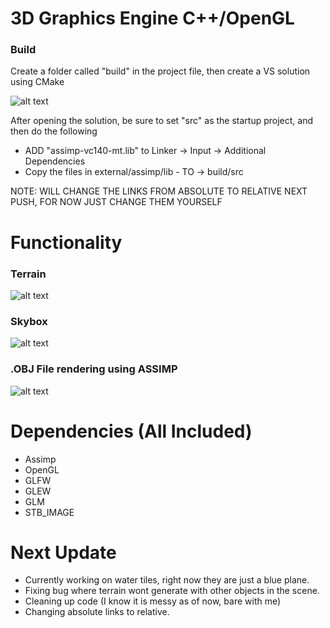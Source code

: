# 3D Graphics Engine C++/OpenGL

### Build

Create a folder called "build" in the project file, then create a VS solution using CMake

![alt text](https://github.com/amrtsg/GameEngineCPP/blob/master/cmake.png?raw=true)

After opening the solution, be sure to set "src" as the startup project, and then do the following

 - ADD "assimp-vc140-mt.lib" to Linker -> Input -> Additional Dependencies
 - Copy the files in external/assimp/lib  - TO -> build/src

NOTE: WILL CHANGE THE LINKS FROM ABSOLUTE TO RELATIVE NEXT PUSH, FOR NOW JUST CHANGE THEM YOURSELF

# Functionality

### Terrain

![alt text](https://github.com/amrtsg/GameEngineCPP/blob/master/terrain.png?raw=true)

### Skybox

![alt text](https://github.com/amrtsg/GameEngineCPP/blob/master/skybox.png?raw=true)

### .OBJ File rendering using ASSIMP

![alt text](https://github.com/amrtsg/GameEngineCPP/blob/master/3dobj.png?raw=true)

# Dependencies (All Included)

 - Assimp
 - OpenGL
 - GLFW
 - GLEW
 - GLM
 - STB_IMAGE

# Next Update

 - Currently working on water tiles, right now they are just a blue plane.
 - Fixing bug where terrain wont generate with other objects in the scene.
 - Cleaning up code (I know it is messy as of now, bare with me)
 - Changing absolute links to relative.
